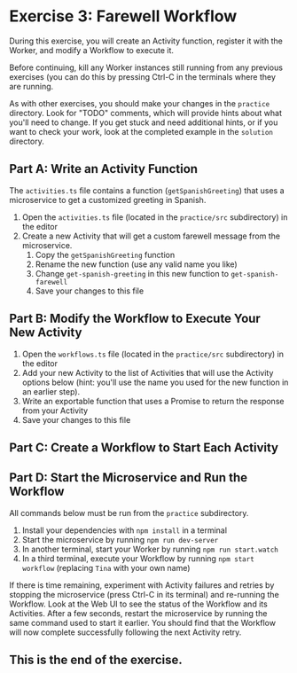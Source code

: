 # Exercise 3: Farewell Workflow
During this exercise, you will create an Activity function,
register it with the Worker, and modify a Workflow to execute it.

Before continuing, kill any Worker instances still running from any
previous exercises (you can do this by pressing Ctrl-C in the terminals 
where they are running.

As with other exercises, you should make your changes in the `practice` 
directory. Look for "TODO" comments, which will provide hints about what
you'll need to change. If you get stuck and need additional hints, or 
if you want to check your work, look at the completed example in the
`solution` directory. 

## Part A: Write an Activity Function
The `activities.ts` file contains a function (`getSpanishGreeting`) that uses a 
microservice to get a customized greeting in Spanish.

1. Open the `activities.ts` file (located in the `practice/src` subdirectory) in the editor
1. Create a new Activity that will get a custom farewell message from the microservice.
    1. Copy the `getSpanishGreeting` function
    1. Rename the new function (use any valid name you like)
    1. Change `get-spanish-greeting` in this new function to `get-spanish-farewell`
    1. Save your changes to this file

## Part B: Modify the Workflow to Execute Your New Activity
1. Open the `workflows.ts` file (located in the `practice/src` subdirectory) in the editor
1. Add your new Activity to the list of Activities that will use the Activity options below (hint: you'll use the name you used for the new function in an earlier step).
1. Write an exportable function that uses a Promise to return the response from your Activity
1. Save your changes to this file

## Part C: Create a Workflow to Start Each Activity

<!-- TODO -->

## Part D: Start the Microservice and Run the Workflow
All commands below must be run from the `practice` subdirectory.

1. Install your dependencies with `npm install` in a terminal
1. Start the microservice by running `npm run dev-server`
1. In another terminal, start your Worker by running `npm run start.watch`
1. In a third terminal, execute your Workflow by running `npm start workflow` (replacing `Tina` with your own name)

If there is time remaining, experiment with Activity failures and retries 
by stopping the microservice (press Ctrl-C in its terminal) and re-running 
the Workflow. Look at the Web UI to see the status of the Workflow and its
Activities. After a few seconds, restart the microservice by running the
same command used to start it earlier. You should find that the Workflow
will now complete successfully following the next Activity retry.

## This is the end of the exercise.